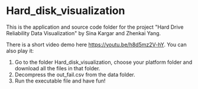 # Hard_disk_visualization
This is the application and source code folder for the project "Hard Drive Reliability Data Visualization" by Sina Kargar and Zhenkai Yang.

There is a short video demo here https://youtu.be/h8d5mz2V-hY. You can also play it:

1. Go to the folder Hard_disk_visualization, choose your platform folder and download all the files in that folder. 
2. Decompress the out_fail.csv from the data folder.
3. Run the executable file and have fun!
